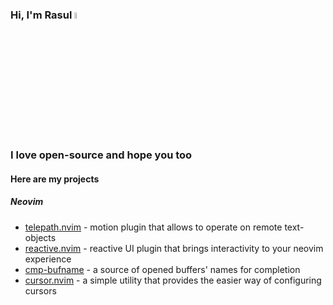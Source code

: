 ### Hi, I'm Rasul <img src="https://media.giphy.com/media/hvRJCLFzcasrR4ia7z/giphy.gif" width="5%">

### I love open-source and hope you too

#### Here are my projects

##### Neovim

-  [telepath.nvim](https://github.com/rasulomaroff/telepath.nvim) - motion plugin that allows to operate on remote text-objects
-  [reactive.nvim](https://github.com/rasulomaroff/reactive.nvim) - reactive UI plugin that brings interactivity to your neovim experience
-  [cmp-bufname](https://github.com/rasulomaroff/cmp-bufname) - a source of opened buffers' names for completion 
-  [cursor.nvim](https://github.com/rasulomaroff/cursor.nvim) - a simple utility that provides the easier way of configuring cursors
